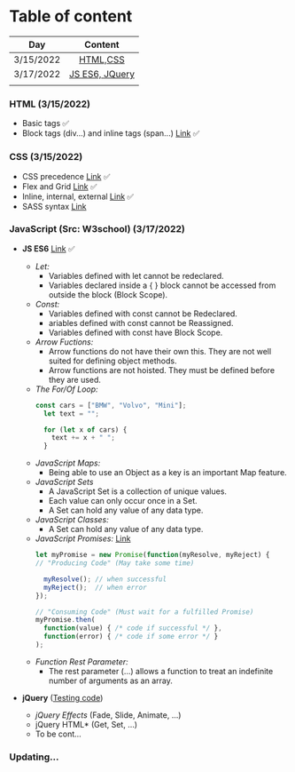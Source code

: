 # Table of content
  |          Day          | Content                        |
  | --------------------- |:------------------------------:|
  | 3/15/2022             |[HTML,CSS](#315)                |
  | 3/17/2022             |[JS ES6, JQuery](#317)          |
  |                       |                                |

### **HTML** (3/15/2022) <a name="315"></a>
  * Basic tags :white_check_mark:
  * Block tags (div...) and inline tags (span...) [Link](https://www.w3schools.com/htmL/html_blocks.asp) :white_check_mark:
### **CSS** (3/15/2022)
  * CSS precedence [Link](https://css-tricks.com/precedence-css-order-css-matters/) :white_check_mark:
  * Flex and Grid [Link](https://viblo.asia/p/tran-chien-css-giua-grid-va-flexbox-1Je5EjkYKnL) :white_check_mark:
  * Inline, internal, external [Link](https://www.w3schools.com/CSS/css_howto.asp) :white_check_mark:
  * SASS syntax [Link](https://www.w3schools.com/sass/sass_intro.php)
### **JavaScript** (Src: W3school) (3/17/2022) <a name="317"></a>
  * **JS ES6** [Link](https://www.w3schools.com/Js/js_es6.asp) :white_check_mark:
    * *Let:* 
      - Variables defined with let cannot be redeclared.
      - Variables declared inside a { } block cannot be accessed from outside the block (Block Scope).
    * *Const:*
      - Variables defined with const cannot be Redeclared.
      - ariables defined with const cannot be Reassigned.
      - Variables defined with const have Block Scope.
    * *Arrow Fuctions:*
      - Arrow functions do not have their own this. They are not well suited for defining object methods.
      - Arrow functions are not hoisted. They must be defined before they are used.
    * *The For/Of Loop:*
      ```js
      const cars = ["BMW", "Volvo", "Mini"];
        let text = "";

        for (let x of cars) {
          text += x + " ";
        }
      ```
    * *JavaScript Maps:*
       - Being able to use an Object as a key is an important Map feature.
    * *JavaScript Sets*
       - A JavaScript Set is a collection of unique values.
       - Each value can only occur once in a Set.
       - A Set can hold any value of any data type.
    * *JavaScript Classes:*
       - A Set can hold any value of any data type.
    * *JavaScript Promises:* [Link](https://toidicodedao.com/2016/07/05/javascript-promise/)
      ```js
      let myPromise = new Promise(function(myResolve, myReject) {
      // "Producing Code" (May take some time)

        myResolve(); // when successful
        myReject();  // when error
      });

      // "Consuming Code" (Must wait for a fulfilled Promise)
      myPromise.then(
        function(value) { /* code if successful */ },
        function(error) { /* code if some error */ }
      );
      ```
    * *Function Rest Parameter:*
       - The rest parameter (...) allows a function to treat an indefinite number of arguments as an array.
     
  * **jQuery** ([Testing code]())
    * *jQuery Effects* (Fade, Slide, Animate, ...)
    * jQuery HTML* (Get, Set, ...)
    * To be cont...
   

### Updating... 
